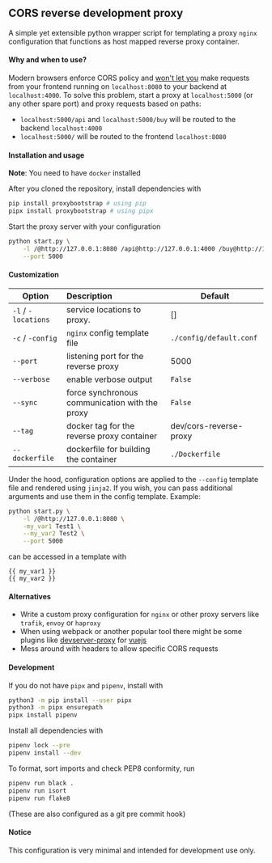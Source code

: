 ## CORS reverse development proxy

A simple yet extensible python wrapper script for templating a proxy `nginx` configuration
that functions as host mapped reverse proxy container. 

#### Why and when to use?
Modern browsers enforce CORS policy and [won't let you](https://developer.mozilla.org/en-US/docs/Web/HTTP/Access_control_CORS) make requests
from your frontend running on `localhost:8080` to your backend at 
`localhost:4000`. To solve this problem, start a proxy at `localhost:5000`
(or any other spare port) and proxy requests based on paths:
- `localhost:5000/api` and `localhost:5000/buy` will be routed to the backend `localhost:4000`
- `localhost:5000/` will be routed to the frontend `localhost:8080`

#### Installation and usage
**Note**: You need to have `docker` installed

After you cloned the repository, install dependencies with
```bash
pip install proxybootstrap # using pip
pipx install proxybootstrap # using pipx
```
Start the proxy server with your configuration
```bash
python start.py \
    -l /@http://127.0.0.1:8080 /api@http://127.0.0.1:4000 /buy@http://127.0.0.1:4000 \
    --port 5000
```

#### Customization
| Option                | Description                                       | Default |
| ----------------------|:--------------------------------------------------|---------|
| `-l` / `-locations`   | service locations to proxy.                       | []
| `-c` / `-config`      | `nginx` config template file                      | `./config/default.conf`
| `--port`              | listening port for the reverse proxy              | 5000
| `--verbose`           | enable verbose output                             | `False`
| `--sync`              | force synchronous communication with the proxy    | `False`
| `--tag`               | docker tag for the reverse proxy container        | dev/cors-reverse-proxy
| `--dockerfile`        | dockerfile for building the container             | `./Dockerfile`


Under the hood, configuration options are applied to the `--config` template
file and rendered using `jinja2`. If you wish, you can pass additional arguments and use
them in the config template.
Example:
```bash
python start.py \
    -l /@http://127.0.0.1:8080 \
    -my_var1 Test1 \
    --my_var2 Test2 \
    --port 5000
```
can be accessed in a template with
```jinja2
{{ my_var1 }}
{{ my_var2 }}
```

#### Alternatives
- Write a custom proxy configuration for `nginx` or other proxy servers like
`trafik`, `envoy` or `haproxy`
- When using webpack or another popular tool there might be some plugins like 
[devserver-proxy](https://cli.vuejs.org/config/#devserver-proxy) for [vuejs](https://vuejs.org)
- Mess around with headers to allow specific CORS requests

#### Development
If you do not have `pipx` and `pipenv`, install with
```bash
python3 -m pip install --user pipx
python3 -m pipx ensurepath
pipx install pipenv
```

Install all dependencies with
```bash
pipenv lock --pre
pipenv install --dev
```

To format, sort imports and check PEP8 conformity, run
```bash
pipenv run black .
pipenv run isort
pipenv run flake8
```
(These are also configured as a git pre commit hook)

#### Notice
This configuration is very minimal and intended for development use only.